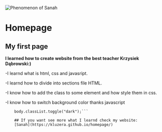![Phenomenon of Sanah](https://i.postimg.cc/d1w6xk0G/Sanah2.gif)

# Homepage

## My first page
**I learned how to create website from the best teacher Krzysiek Dąbrowski:)**

-I learnd what is html, css and javasript.

-I learnd how to divide into sections file HTML.

-I know how to add the class to some element and  how style them in css.

-I know how to switch background color thanks javascript
```button.addEventListener("click", () => {
    body.classList.toggle("dark");```
    
    ## If you want see more what I learnd check my website:
    [Sanah](https://kluzera.github.io/homepage/)



